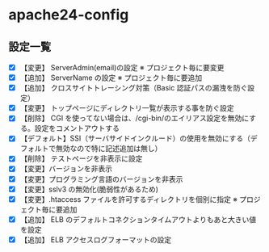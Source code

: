 # apache24-config

## 設定一覧

- [x] 【変更】 ServerAdmin(email)の設定 ※ プロジェクト毎に要変更
- [x] 【追加】 ServerName の設定 ※ プロジェクト毎に要追加
- [x] 【追加】 クロスサイトトレーシング対策（Basic 認証パスの漏洩を防ぐ設定）
- [x] 【変更】 トップページにディレクトリ一覧が表示する事を防ぐ設定
- [x] 【削除】 CGI を使ってない場合は、/cgi-bin/のエイリアス設定を無効にする。設定をコメントアウトする
- [x] 【デフォルト】SSI（サーバサイドインクルード）の使用を無効にする（デフォルトで無効なので特に記述追加は無し）
- [x] 【削除】 テストページを非表示に設定
- [x] 【変更】バージョンを非表示
- [x] 【変更】プログラミング言語のバージョンを非表示
- [x] 【変更】sslv3 の無効化(脆弱性があるため)
- [x] 【変更】.htaccess ファイルを許可するディレクトリを個別に指定 ※ プロジェクト毎に要追加
- [x] 【追加】 ELB のデフォルトコネクションタイムアウトよりもあと大きい値を設定
- [x] 【追加】 ELB アクセスログフォーマットの設定

